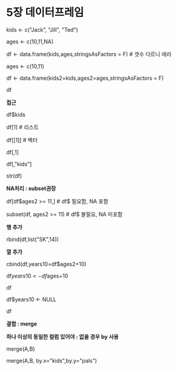 # 5장 데이터프레임

kids <- c("Jack", "Jill", "Ted")

ages <- c(10,11,NA)

df <- data.frame(kids,ages,stringsAsFactors = F)  # 갯수 다르니 에러

ages <- c(10,11)

df <- data.frame(kids2=kids,ages2=ages,stringsAsFactors = F)

df



**접근**

df$kids

df[1]      # 리스트

df[[1]]    # 벡터

df[,1]

df[,"kids"]



str(df)



**NA처리 : subset권장**

df[df$ages2 >= 11,]      # df$ 필요함,  NA 포함

subset(df, ages2 >= 11)  # df$ 불필요,  NA 미포함



**행 추가**

rbind(df,list("SK",14))



**열 추가**

cbind(df,years10=df$ages2+10)

df$years10 <- df$ages+10

df

df$years10 <- NULL

df



**결합 : merge**

**하나 이상의 동일한 컬럼 있어야 : 없을 경우 by 사용**

merge(A,B)

merge(A,B, by.x="kids",by.y="pals")